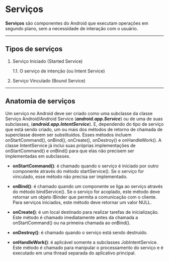 # <strong>Serviços</strong>
 
<b>Serviços</b> são componentes do Android que executam operações em segundo plano, sem a necessidade de interação com o usuário.
<hr>

## Tipos de serviços 

1. Serviço Iniciado (Started Service)

   1.1. O serviço de intenção (ou Intent Service)

2. Serviço Vinculado (Bound Service)

<hr>

## Anatomia de serviços

Um serviço no Android deve ser criado como uma subclasse da classe Serviço Android/Android Service (***android.app.Service***) ou de uma de suas subclasses, (***android.app.IntentService***).
E, dependendo do tipo de serviço que está sendo criado, um ou mais dos métodos de retorno de chamada de superclasse devem ser substituídos. Esses métodos incluem onStartCommand(), onBind(), onCreate(), onDestroy() e onHandleWork(). 
A classe IntentService já inclui suas próprias implementações de onStartCommand() e onBind() para que elas não precisem ser implementadas em subclasses.

- <strong>onStartCommand()</strong>: é chamado quando o serviço é iniciado por outro componente através do método startService(). Se o serviço for vinculado, esse método não precisa ser implementado.

- <strong>onBind()</strong>: é chamado quando um componente se liga ao serviço através do método bindService(). Se o serviço for acoplado, este método deve retornar um objeto IBinder que permita a comunicação com o cliente. Para serviços iniciados, este método deve retornar um valor NULL.

- <strong>onCreate()</strong>: é um local destinado para realizar tarefas de inicialização. Este método é chamado imediatamente antes da chamada a onStartCommand() ou na primeira chamada ao onBind().

- <strong>onDestroy()</strong>: é chamado quando o serviço está sendo destruído.

- <strong>onHandleWork()</strong>: é aplicável somente a subclasses JobIntentService. Este método é chamado para manipular o processamento do serviço e é executado em uma thread separada do aplicativo principal.

